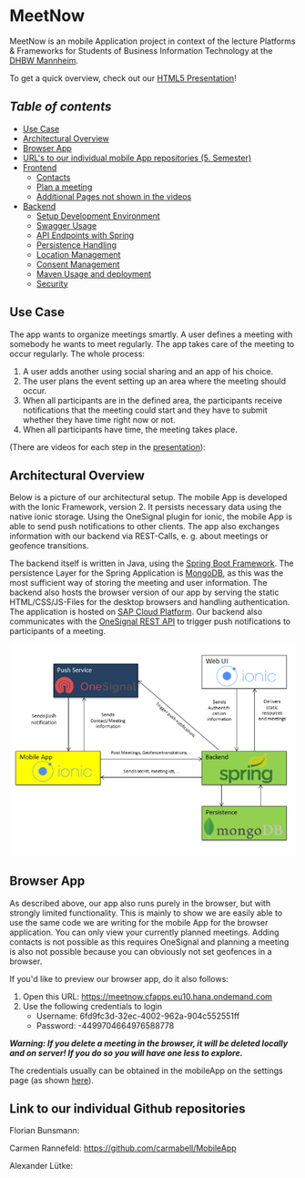 # MeetNow

MeetNow is an mobile Application project in context of the lecture Platforms & Frameworks for Students of Business 
Information Technology at the [DHBW Mannheim](https://www.dhbw-mannheim.de/).

To get a quick overview, check out our 
[HTML5 Presentation](http://htmlpreview.github.io/?https://github.com/XLexxaX/MeetNow/blob/master/presentation/presentation.html)!

## _Table of contents_
- [Use Case](#use-case)
- [Architectural Overview](#architectural-overview)
- [Browser App](#browser-app)
- [URL's to our individual mobile App repositories (5. Semester)](#link-to-our-individual-github-repositories)
- [Frontend]()
  + [Contacts]()
  + [Plan a meeting]()
  + [Additional Pages not shown in the videos]()
- [Backend](./backend/README.md)
    + [Setup Development Environment](./backend/README.md#setup-development-environment)
    + [Swagger Usage](./backend/README.md#swagger-usage)
    + [API Endpoints with Spring](./backend/README.md#api-endpoints-with-spring)
    + [Persistence Handling](./backend/README.md#persistencehandling)
    + [Location Management](./backend/README.md#location-management)
    + [Consent Management](./backend/README.md#consent-management)
    + [Maven Usage and deployment](./backend/README.md#maven-usage-and-deployment)
    + [Security](./backend/README.md#security)

## Use Case

The app wants to organize meetings smartly. A user defines a meeting with somebody he wants to meet regularly. The app
takes care of the meeting to occur regularly. The whole process:

1. A user adds another using social sharing and an app of his choice.
2. The user plans the event setting up an area where the meeting should occur.
3. When all participants are in the defined area, the participants receive notifications that the meeting could start
and they have to submit whether they have time right now or not.
4. When all participants have time, the meeting takes place.

 (There are videos for each step in the 
[presentation](http://htmlpreview.github.io/?https://github.com/XLexxaX/MeetNow/blob/master/presentation/presentation.html)):

## Architectural Overview
Below is a picture of our architectural setup. 
The mobile App is developed with the Ionic Framework, version 2. It persists necessary data using the native ionic 
storage. Using the OneSignal plugin for ionic, the mobile App is able to send push notifications to other clients. 
The app also exchanges information with our backend via REST-Calls, e. g. about meetings or geofence transitions. 

The backend itself is written in Java, using the [Spring Boot Framework](https://projects.spring.io/spring-boot/). 
The persistence Layer for the Spring Application 
is [MongoDB](https://www.mongodb.com/), as this was the most sufficient way of storing the meeting and user information. 
The backend also hosts the browser version of our app by serving the static HTML/CSS/JS-Files for the desktop browsers 
and handling 
authentication. The application is hosted on [SAP Cloud Platform](https://cloudplatform.sap.com/index.html). Our 
backend also communicates with the [OneSignal REST API](https://documentation.onesignal.com/v3.0/reference) to trigger
push notifications to participants of a meeting.

![Architectural Overview](./Architecture_Overview.png "Architecture of the whole MeetNow application")

## Browser App
As described above, our app also runs purely in the browser, but with strongly limited functionality. This is mainly
to show we are easily able to use the same code we are writing for the mobile App for the browser application.
You can only view your currently planned meetings. Adding contacts is not possible as this requires OneSignal and 
planning a meeting is also not possible because you can obviously not set geofences in a browser. 

If you'd like to preview our browser app, do it also follows:
1. Open this URL: https://meetnow.cfapps.eu10.hana.ondemand.com
2. Use the following credentials to login
    - Username: 6fd9fc3d-32ec-4002-962a-904c552551ff
    - Password: -4499704664976588778

**_Warning: If you delete a meeting in the browser, it will be deleted locally and on server! If you do so you will have
one less to explore._**

The credentials usually can be obtained in the mobileApp on the settings page (as shown [here](TODO)).

## Link to our individual Github repositories
Florian Bunsmann:

Carmen Rannefeld: https://github.com/carmabell/MobileApp

Alexander Lütke:
